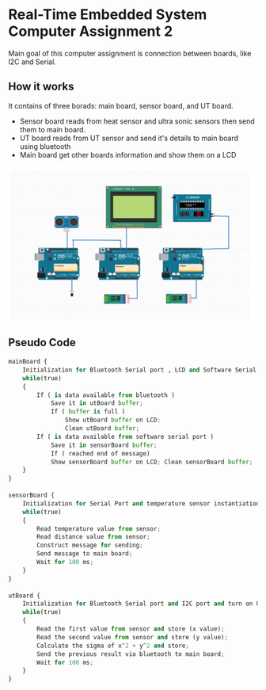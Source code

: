 # Real-Time Embedded System Computer Assignment 2
Main goal of this computer assignment is connection between boards, like I2C and Serial.

## How it works 
It contains of three borads: main board, sensor board, and UT board. 

* Sensor board reads from heat sensor and ultra sonic sensors then send them to main board.
* UT board reads from UT sensor and send it's details to main board using bluetooth
* Main board get other boards information and show them on a LCD

![board](./readmeImages/boards.png)


## Pseudo Code 

```python
mainBoard ​{
    Initialization for Bluetooth Serial port , LCD and Software Serial Port 
    while(true)
    {
        If ( is data available from bluetooth )
            Save it in utBoard buffer;
            If ( buffer is full )
                Show utBoard buffer on LCD;
                Clean utBoard buffer;
        If ( is data available from software serial port )
            Save it in sensorBoard buffer;
            If ( reached end of message)
            Show sensorBoard buffer on LCD; Clean sensorBoard buffer;
    }
}

sensorBoard ​{
    Initialization for Serial Port and temperature sensor instantiation 
    while(true)
    {
        Read temperature value from sensor; 
        Read distance value from sensor; 
        Construct message for sending; 
        Send message to main board;
        Wait for 100 ms;
    } 
}

utBoard ​{
    Initialization for Bluetooth Serial port and I2C port and turn on UT sensor; 
    while(true)
    {
        Read the first value from sensor and store (x value);  
        Read the second value from sensor and store (y value); 
        Calculate the sigma of x^2 + y^2 and store;
        Send the previous result via bluetooth to main board; 
        Wait for 100 ms;
    } 
}

```
